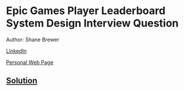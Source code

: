 # Epic Games Player Leaderboard System Design Interview Question

Author: Shane Brewer

[LinkedIn](https://www.linkedin.com/in/shanebrewer/)

[Personal Web Page](https://www.shanebrewer.com)

## [Solution](PlayerLeaderboardSystemDesign.md)
